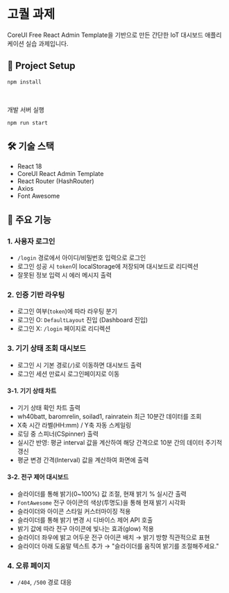 # 고퀄 과제

CoreUI Free React Admin Template을 기반으로 만든 간단한 IoT 대시보드 애플리케이션 실습 과제입니다.

## 📌 Project Setup

```sh
npm install
```

<br />

개발 서버 실행

```sh
npm run start
```

## 🛠️ 기술 스택

- React 18
- CoreUI React Admin Template
- React Router (HashRouter)
- Axios
- Font Awesome

## 🔐 주요 기능

### 1. 사용자 로그인

- `/login` 경로에서 아이디/비밀번호 입력으로 로그인
- 로그인 성공 시 `token`이 localStorage에 저장되며 대시보드로 리디렉션
- 잘못된 정보 입력 시 에러 메시지 출력

### 2. 인증 기반 라우팅

- 로그인 여부(`token`)에 따라 라우팅 분기
- 로그인 O: `DefaultLayout` 진입 (Dashboard 진입)
- 로그인 X: `/login` 페이지로 리디렉션

### 3. 기기 상태 조회 대시보드

- 로그인 시 기본 경로(`/`)로 이동하면 대시보드 출력
- 로그인 세션 만료시 로그인페이지로 이동

#### 3-1. 기기 상태 차트

- 기기 상태 확인 차트 출력
- wh40batt, baromrelin, soilad1, rainratein 최근 10분간 데이터를 조회
- X축 시간 라벨(HH:mm) / Y축 자동 스케일링
- 로딩 중 스피너(CSpinner) 출력
- 실시간 반영: 평균 interval 값을 계산하여 해당 간격으로 10분 간의 데이터 주기적 갱신
- 평균 변경 간격(Interval) 값을 계산하여 화면에 출력

#### 3-2. 전구 제어 대시보드

- 슬라이더를 통해 밝기(0~100%) 값 조절, 현재 밝기 % 실시간 출력
- `FontAwesome` 전구 아이콘의 색상(투명도)을 통해 현재 밝기 시각화
- 슬라이더와 아이콘 스타일 커스터마이징 적용
- 슬라이더를 통해 밝기 변경 시 디바이스 제어 API 호출
- 밝기 값에 따라 전구 아이콘에 빛나는 효과(glow) 적용
- 슬라이더 좌우에 밝고 어두운 전구 아이콘 배치 → 밝기 방향 직관적으로 표현
- 슬라이더 아래 도움말 텍스트 추가 → "슬라이더를 움직여 밝기를 조절해주세요."

### 4. 오류 페이지

- `/404`, `/500` 경로 대응
